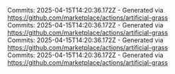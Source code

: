 Commits: 2025-04-15T14:20:36.172Z - Generated via https://github.com/marketplace/actions/artificial-grass
<br>
Commits: 2025-04-15T14:20:36.172Z - Generated via https://github.com/marketplace/actions/artificial-grass
<br>
Commits: 2025-04-15T14:20:36.172Z - Generated via https://github.com/marketplace/actions/artificial-grass
<br>
Commits: 2025-04-15T14:20:36.172Z - Generated via https://github.com/marketplace/actions/artificial-grass
<br>
